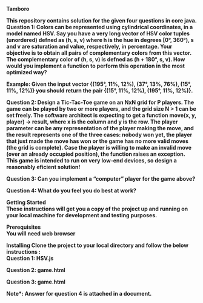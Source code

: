 <b> Tamboro <b> <br/>

This repository contains solution for the given four questions in core java.
Question 1: Colors can be represented using cylindrical coordinates, in a model named HSV. Say you have a very long vector of HSV color tuples (unordered) defned as (h, s, v) where h is the hue in degrees [0°, 360°), s and v are saturation and value, respectively, in percentage. Your objective is to obtain all pairs of complementary colors from this vector. The complementary color of (h, s, v) is defned as (h + 180°, s, v). How would you implement a function to perform this operation in the most optimized way?

Example: Given the input vector {(195°, 11%, 12%), (37°, 13%, 76%), (15°, 11%, 12%)} you should return the pair {(15°, 11%, 12%), (195°, 11%, 12%)}.

Question 2: Design a Tic-Tac-Toe game on an NxN grid for P players. The game can be played by two or more players, and the grid size N > 1 can be set freely. The software architect is expecting to get a function move(x, y, player) → result, where x is the column and y is the row. The player parameter can be any representation of the player making the move, and the result represents one of the three cases: nobody won yet, the player that just made the move has won or the game has no more valid moves (the grid is complete). Case the player is willing to make an invalid move (over an already occupied position), the function raises an exception. This game is intended to run on very low-end devices, so design a reasonably eficient solution!

Question 3: Can you implement a “computer” player for the game above?

Question 4: What do you feel you do best at work?

<b>Getting Started</b> <br/>
These instructions will get you a copy of the project up and running on your local machine for development and testing purposes.

<b>Prerequisites <b><br/>
You will need web browser 

Installing
Clone the project to your local directory and follow the below instructions :  
Question 1: HSV.js

Question 2: game.html

Question 3: game.html

Note*: Answer for question 4 is attached in a document.


